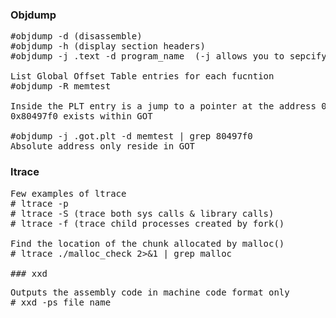 ### Objdump
<pre>
#objdump -d (disassemble)
#objdump -h (display section headers)
#objdump -j .text -d program_name  (-j allows you to sepcify a section)

List Global Offset Table entries for each fucntion 
#objdump -R memtest 

Inside the PLT entry is a jump to a pointer at the address 0x80497f0
0x80497f0 exists within GOT

#objdump -j .got.plt -d memtest | grep 80497f0 
Absolute address only reside in GOT 
</pre>

### ltrace 
<pre>
Few examples of ltrace 
# ltrace -p <pid>
# ltrace -S (trace both sys calls & library calls)
# ltrace -f (trace child processes created by fork() 

Find the location of the chunk allocated by malloc() 
# ltrace ./malloc_check 2>&1 | grep malloc 

### xxd 
<pre>
Outputs the assembly code in machine code format only
# xxd -ps file_name
</pre>








